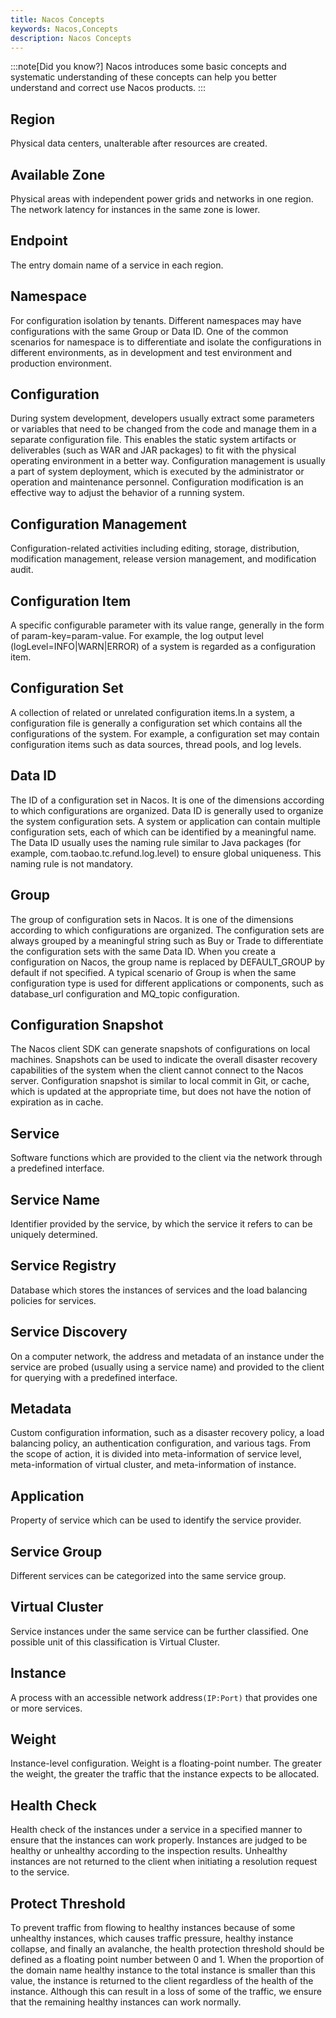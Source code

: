 ```yaml
---
title: Nacos Concepts
keywords: Nacos,Concepts
description: Nacos Concepts
---
```


:::note[Did you know?]
Nacos introduces some basic concepts and systematic understanding of these concepts can help you better understand and correct use Nacos products.
:::

## Region
Physical data centers, unalterable after resources are created.

## Available Zone
Physical areas with independent power grids and networks in one region. The network latency for instances in the same zone is lower.

## Endpoint
The entry domain name of a service in each region.

## Namespace
For configuration isolation by tenants. Different namespaces may have configurations with the same Group or Data ID. One of the common scenarios for namespace is to differentiate and isolate the configurations in different environments, as in development and test environment and production environment.

## Configuration
During system development, developers usually extract some parameters or variables that need to be changed from the code and manage them in a separate configuration file. This enables the static system artifacts or deliverables (such as WAR and JAR packages) to fit with the physical operating environment in a better way. Configuration management is usually a part of system deployment, which is <span data-type="color" style="color:rgb(38, 38, 38)"><span data-type="background" style="background-color:rgb(255, 255, 255)">executed</span></span> by the administrator or operation and maintenance personnel. Configuration modification is an effective way to adjust the behavior of a running system.

## Configuration Management
Configuration-related activities including editing, storage, distribution, modification management, release version management, and modification audit.

## Configuration Item
A specific configurable parameter with its value range, generally in the form of param-key=param-value. For example, the log output level (logLevel=INFO|WARN|ERROR) of a system is regarded as a configuration item.

## Configuration Set
A collection of related or unrelated configuration items.In a system, a configuration file is generally a configuration set which contains all the configurations of the system. For example, a configuration set may contain configuration items such as data sources, thread pools, and log levels.

## Data ID
The ID of a configuration set in Nacos. It is one of the dimensions according to which configurations are organized. Data ID is generally used to organize the system configuration sets. A system or application can contain multiple configuration sets, each of which can be identified by a meaningful name. The Data ID usually uses the naming rule similar to Java packages (for example, com.taobao.tc.refund.log.level) to ensure global uniqueness. This naming rule is not mandatory.

## Group
The group of configuration sets in Nacos. It is one of the dimensions according to which configurations are organized. The configuration sets are always grouped by a meaningful string such as Buy or Trade to differentiate the configuration sets with the same Data ID. When you create a configuration on Nacos, the group name is replaced by DEFAULT\_GROUP by default if not specified. A typical scenario of Group is when the same configuration type is used for different applications or components, such as database\_url configuration and MQ\_topic configuration.

## Configuration Snapshot
The Nacos client SDK can generate snapshots of configurations on local machines. Snapshots can be used to indicate the overall disaster recovery capabilities of the system when the client cannot connect to the Nacos server. Configuration snapshot is similar to local commit in Git, or cache, which is updated at the appropriate time, but does not have the notion of expiration as in cache.

## Service
Software functions which are provided to the client via the network through a predefined interface.

## Service Name
Identifier provided by the service, by which the service it refers to can be uniquely determined.

## Service Registry
Database which stores the instances of services and the load balancing policies for services.

## Service Discovery
On a computer network, the address and metadata of an instance under the service are probed (usually using a service name) and provided to the client for querying with a predefined interface.

## Metadata
Custom configuration information, such as a disaster recovery policy, a load balancing policy, an authentication configuration, and various tags. From the scope of action, it is divided into meta-information of service level, meta-information of virtual cluster, and meta-information of instance.

## Application
Property of service which can be used to identify the service provider.

## Service Group
Different services can be categorized into the same service group.

## Virtual Cluster
Service instances under the same service can be further classified. One possible unit of this classification is Virtual Cluster.

## Instance
A process with an accessible network address`(IP:Port)` that provides one or more services.

## Weight
Instance-level configuration. Weight is a floating-point number. The greater the weight, the greater the traffic that the instance expects to be allocated.

## Health Check
Health check of the instances under a service in a specified manner to ensure that the instances can work properly. Instances are judged to be healthy or unhealthy according to the inspection results. Unhealthy instances are not returned to the client when initiating a resolution request to the service.

## Protect Threshold
To prevent traffic from flowing to healthy instances because of some unhealthy instances, which causes traffic pressure, healthy instance collapse, and finally an avalanche, the health protection threshold should be defined as a floating point number between 0 and 1. When the proportion of the domain name healthy instance to the total instance is smaller than this value, the instance is returned to the client regardless of the health of the instance. Although this can result in a loss of some of the traffic, we ensure that the remaining healthy instances can work normally.
